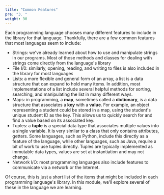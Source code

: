 ```yaml
---
title: "Common Features"
pre: "3. "
weight: 30
---
```


Each programming language chooses many different features to include in the library for that language. Thankfully, there are a few common features that most languages seem to include:

* Strings: we've already learned about how to use and manipulate strings in our programs. Most of those methods and classes for dealing with strings come directly from the language's library
* File I/0: similarly, opening, reading, and writing to files is also included in the library for most languages
* Lists: a more flexible and general form of an array, a list is a data structure that can expand to hold many items. In addition, most implementations of a list include several helpful methods for sorting, searching, and manipulating the list in many different ways. 
* Maps: in programming, a **map**, sometimes called a **dictionary**, is a data structure that associates a **key** with a **value**. For example, an object representing a student could be stored in a map, using the student's unique student ID as the key. This allows us to quickly search for and find a value based on its associated key.
* Tuples: a **tuple** is a special data type that associates multiple values into a single variable. It is very similar to a class that only contains attributes, getters. Some languages, such as Python, include this directly as a feature of the language, while other languages, such as Java, require a bit of work to use tuples directly.  Tuples are typically implemented as immutable data types, values are set at instantiation and may not change.
* Network I/O: most programming languages also include features to communicate via a network or the Internet.

Of course, this is just a short list of the items that might be included in each programming language's library. In this module, we'll explore several of these in the language we are learning.
